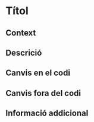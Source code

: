 # Títol

## Context
<!-- Dona context de què s'ha fet i perquè s'ha fet aquest canvi (perquè des del punt de vista del producte) -->

## Descrició
<!-- Descripció detallada i tècnica de com s'ha aconseguit fer la tasca. Especificant les passes per aconseguir-ho i si cal especificacions -->

## Canvis en el codi
<!-- Canvis en el codi des d'un punt de vista completament tècnic. Inclosa informació sobre la funcionalitat que s'ha afegit o modificat -->

## Canvis fora del codi
<!-- Si s'han fet canvis en serveix externs, configuració, actualitació de paquets, cicd, integració amb APIs externes, ... -->

## Informació addicional
<!-- Tota aquella informació que no està a dalt però que pot ser útil a qui fa la revisió. (rendiment, consideracions, tries de disseny, etc.. -->
